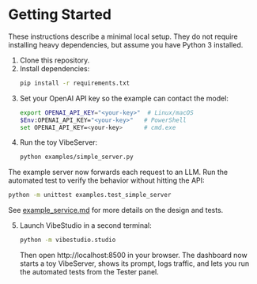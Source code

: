 # Getting Started

These instructions describe a minimal local setup. They do not require installing heavy dependencies, but assume you have Python 3 installed.

1. Clone this repository.
2. Install dependencies:
   ```bash
   pip install -r requirements.txt
   ```
3. Set your OpenAI API key so the example can contact the model:
   ```bash
   export OPENAI_API_KEY="<your-key>"  # Linux/macOS
   $Env:OPENAI_API_KEY="<your-key>"   # PowerShell
   set OPENAI_API_KEY=<your-key>      # cmd.exe
   ```
4. Run the toy VibeServer:
   ```bash
   python examples/simple_server.py
   ```

The example server now forwards each request to an LLM. Run the automated test to verify the behavior without hitting the API:
```bash
python -m unittest examples.test_simple_server
```
See [example_service.md](example_service.md) for more details on the design and tests.

5. Launch VibeStudio in a second terminal:
   ```bash
   python -m vibestudio.studio
   ```
   Then open http://localhost:8500 in your browser. The dashboard now starts a
   toy VibeServer, shows its prompt, logs traffic, and lets you run the
   automated tests from the Tester panel.
